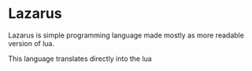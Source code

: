 # Lazarus

Lazarus is simple programming language made mostly as more readable version of lua.

This language translates directly into the lua
